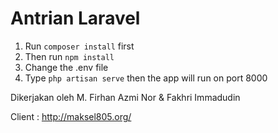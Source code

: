 # Antrian Laravel

1. Run `composer install` first
2. Then run `npm install`
3. Change the .env file
4. Type `php artisan serve` then the app will run on port 8000

Dikerjakan oleh M. Firhan Azmi Nor & Fakhri Immadudin 

Client : 
http://maksel805.org/
